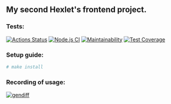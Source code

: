 ## My second Hexlet's frontend project.

### Tests:
[![Actions Status](https://github.com/kalbasnick/frontend-project-lvl2/workflows/hexlet-check/badge.svg)](https://github.com/kalbasnick/frontend-project-lvl2/actions)
[![Node.js CI](https://github.com/kalbasnick/frontend-project-lvl2/actions/workflows/ciTests.yml/badge.svg)](https://github.com/kalbasnick/frontend-project-lvl2/actions/workflows/ciTests.yml)
[![Maintainability](https://api.codeclimate.com/v1/badges/27fcacca26af7585bf57/maintainability)](https://codeclimate.com/github/kalbasnick/frontend-project-lvl2/maintainability)
[![Test Coverage](https://api.codeclimate.com/v1/badges/27fcacca26af7585bf57/test_coverage)](https://codeclimate.com/github/kalbasnick/frontend-project-lvl2/test_coverage)

### Setup guide:

```sh
# make install
```

### Recording of usage:
[![gendiff](https://asciinema.org/a/RZbm2BUVSsVdjlA6cHvnGu5FT.svg)](https://asciinema.org/a/RZbm2BUVSsVdjlA6cHvnGu5FT)
